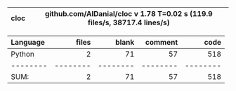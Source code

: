 cloc|github.com/AlDanial/cloc v 1.78  T=0.02 s (119.9 files/s, 38717.4 lines/s)
--- | ---

Language|files|blank|comment|code
:-------|-------:|-------:|-------:|-------:
Python|2|71|57|518
--------|--------|--------|--------|--------
SUM:|2|71|57|518
